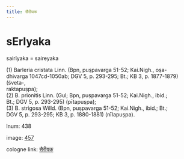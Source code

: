```yaml
---
title: सैरीयक
---
```


# sErIyaka

sairīyaka  = saireyaka <div n="P" />(1) Barleria cristata Linn. (Bpn, puṣpavarga 51-52; Kai.Nigh., oṣa- <div n="lb" />dhivarga 1047cd-1050ab; DGV 5, p. 293-295; Bt.; KB 3, p. 1877-1879) (śveta-, <div n="lb" />raktapuṣpa); <div n="P" />(2) B. prionitis Linn. (Gul; Bpn, puṣpavarga 51-52; Kai.Nigh., ibid.; <div n="lb" />Bt.; DGV 5, p. 293-295) (pītapuṣpa); <div n="P" />(3) B. strigosa Willd. (Bpn, puṣpavarga 51-52; Kai.Nigh., ibid.; Bt.; <div n="lb" />DGV 5, p. 293-295; KB 3, p. 1880-1881) (nīlapuṣpa).

lnum: 438

image: [457](https://www.sanskrit-lexicon.uni-koeln.de/scans/csl-apidev/servepdf.php?dict=snp&page=457)

cologne link: [सैरीयक](https://sanskrit-lexicon.uni-koeln.de/scans/csl-apidev/getword.php?dict=snp&key=सैरीयक)

